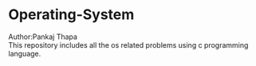# Operating-System
Author:Pankaj Thapa <br>
This repository includes all the os related problems using c programming language.
